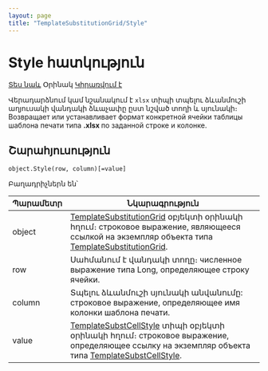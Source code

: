 ```yaml
---
layout: page
title: "TemplateSubstitutionGrid/Style"
---
```


# Style հատկություն

[Տես նաև](../TemplateSubstitutionGrid.md) Օրինակ [Կիրառվում է](../TemplateSubstitutionGrid.md)


Վերադարձնում կամ նշանակում է `xlsx` տիպի տպելու ձևանմուշի աղյուսակի վանդակի ձևաչափը ըստ նշված տողի և սյունակի։
Возвращает или устанавливает формат конкретной ячейки таблицы шаблона печати типа <strong>.xlsx </strong>по заданной строке и колонке.

## Շարահյուսություն

```as4x
object.Style(row, column)[=value]
```

Բաղադրիչներն են՝


| Պարամետր | Նկարագրություն |
|--|--|
| object | [TemplateSubstitutionGrid](../TemplateSubstitutionGrid.md) օբյեկտի օրինակի հղում։ строковое выражение, являющееся ссылкой на экземпляр объекта типа [TemplateSubstitutionGrid](../TemplateSubstitutionGrid.html). |
|  row | Սահմանում է վանդակի տողը։ численное выражение типа Long, oпределяющее строку ячейки. |
|  column | Տպելու ձևանմուշի սյունակի անվանումը: строковое выражение, oпределяющее имя колонки шаблона печати. |
| value | [TemplateSubstCellStyle](../TemplateSubstCellStyle.html) տիպի օբյեկտի օրինակի հղում։ строковое выражение, oпределяющее ссылку на экземпляр объекта типа [TemplateSubstCellStyle](../TemplateSubstCellStyle.html). |
